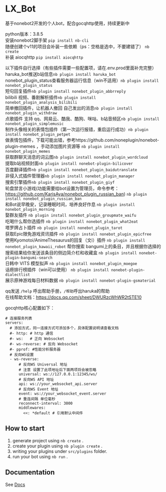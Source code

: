 # LX_Bot
基于nonebot2开发的个人bot，配合gocqhttp使用，持续更新中

python版本：3.8.5  
安装nonebot2脚手架 `pip install nb-cli`  
随便创建个v11的项目会补装一些依赖（ps：空格是选中，不要建错了） `nb create`  
补装 aiocqhttp  `pip install aiocqhttp`  

以下插件自行选择（有些插件需要一些配置项，请在.env.prod里面补充完整）  
haruka_bot推送b站信息`nb plugin install haruka_bot`  
nonebot_plugin_status查看服务器运行信息（win不适用）`nb plugin install nonebot_plugin_status`  
短句回复插件`nb plugin install nonebot_plugin_abbrreply`  
bilibili 视频、番剧解析插件`nb plugin install nonebot_plugin_analysis_bilibili`  
简单撤回插件，让机器人撤回 自己发出的消息`nb plugin install nonebot_plugin_withdraw`  
点歌插件 支持 qq、网易云、酷我、酷狗、咪咕、b站音频区`nb plugin install nonebot_plugin_simplemusic`  
制作头像相关的表情包插件（第一次运行报错，重启运行成功）`nb plugin install nonebot_plugin_petpet`  
做表情包插件，下载可能出错，参考https://github.com/noneplugin/nonebot-plugin-memes ，手动添加图片资源等 `nb plugin install nonebot_plugin_memes`  
获取群聊天消息的词云图`nb plugin install nonebot_plugin_wordcloud`  
提取b站视频封面`nb plugin install nonebot-plugin-bilicover`  
百度翻译插件`nb plugin install nonebot_plugin_baidutranslate`  
非侵入式插件管理器`nb plugin install nonebot_plugin_manager`  
搜索引擎插件`nb plugin install nonebot_plugin_giyf`  
轮盘禁言小游戏(功能需要给bot设置为管理员，命令参考：https://github.com/KarisAya/nonebot_plugin_russian_ban) `nb plugin install nonebot_plugin_russian_ban`  
和Bot说早晚安，记录睡眠时间，培养良好作息 `nb plugin install nonebot_plugin_morning`  
娶群友插件 `nb plugin install nonebot_plugin_groupmate_waifu`  
吃喝什么帮你选插件 `nb plugin install nonebot_plugin_what2eat`  
塔罗牌占卜插件 `nb plugin install nonebot_plugin_tarot`  
获取Epic限免游戏资讯插件 `nb plugin install nonebot_plugin_epicfree`  
使用Kyomotoi/AnimeThesaurus的回复（文i）插件 `nb plugin install nonebot_plugin_kawaii_robot`
帮你搜索 bangumi上的条目，并且根据你选择的搜索结果给你发送该条目的侧边简介栏和收藏盒 `nb plugin install nonebot-plugin-bangumi-search`  
日韩中 VITS 模型拟声 `nb plugin install nonebot_plugin_moegoe`  
话痨排行榜插件（win可以使用） `nb plugin install nonebot-plugin-dialectlist`  
展示原神游戏每日材料数据 `nb plugin install nonebot-plugin-gsmaterial`  


qq发送 `/help` 呼出帮助手册，`/帮助`呼出haruka的帮助  
在线帮助文档：https://docs.qq.com/sheet/DWURzcWhWR2tSTE10  

gocqhttp核心配置如下：
```
# 连接服务列表
servers:
  # 添加方式，同一连接方式可添加多个，具体配置说明请查看文档
  #- http: # http 通信
  #- ws:   # 正向 Websocket
  #- ws-reverse: # 反向 Websocket
  #- pprof: #性能分析服务器
  # 反向WS设置
  - ws-reverse:
      # 反向WS Universal 地址
      # 注意 设置了此项地址后下面两项将会被忽略
      universal: ws://127.0.0.1:12345/ws/
      # 反向WS API 地址
      api: ws://your_websocket_api.server
      # 反向WS Event 地址
      event: ws://your_websocket_event.server
      # 重连间隔 单位毫秒
      reconnect-interval: 3000
      middlewares:
        <<: *default # 引用默认中间件

```

## How to start

1. generate project using `nb create` .
2. create your plugin using `nb plugin create` .
3. writing your plugins under `src/plugins` folder.
4. run your bot using `nb run` .

## Documentation

See [Docs](https://v2.nonebot.dev/)
